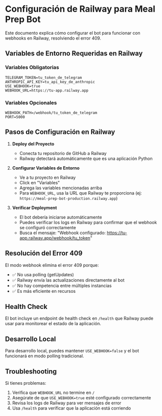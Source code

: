 # Configuración de Railway para Meal Prep Bot

Este documento explica cómo configurar el bot para funcionar con webhooks en Railway, resolviendo el error 409.

## Variables de Entorno Requeridas en Railway

### Variables Obligatorias
```
TELEGRAM_TOKEN=tu_token_de_telegram
ANTHROPIC_API_KEY=tu_api_key_de_anthropic
USE_WEBHOOK=true
WEBHOOK_URL=https://tu-app.railway.app
```

### Variables Opcionales
```
WEBHOOK_PATH=/webhook/tu_token_de_telegram
PORT=5000
```

## Pasos de Configuración en Railway

1. **Deploy del Proyecto**
   - Conecta tu repositorio de GitHub a Railway
   - Railway detectará automáticamente que es una aplicación Python

2. **Configurar Variables de Entorno**
   - Ve a tu proyecto en Railway
   - Click en "Variables"
   - Agrega las variables mencionadas arriba
   - Para `WEBHOOK_URL`, usa la URL que Railway te proporciona (ej: `https://meal-prep-bot-production.railway.app`)

3. **Verificar Deployment**
   - El bot debería iniciarse automáticamente
   - Puedes verificar los logs en Railway para confirmar que el webhook se configuró correctamente
   - Busca el mensaje: "Webhook configurado: https://tu-app.railway.app/webhook/tu_token"

## Resolución del Error 409

El modo webhook elimina el error 409 porque:
- ✅ No usa polling (getUpdates)
- ✅ Railway envía las actualizaciones directamente al bot
- ✅ No hay competencia entre múltiples instancias
- ✅ Es más eficiente en recursos

## Health Check

El bot incluye un endpoint de health check en `/health` que Railway puede usar para monitorear el estado de la aplicación.

## Desarrollo Local

Para desarrollo local, puedes mantener `USE_WEBHOOK=false` y el bot funcionará en modo polling tradicional.

## Troubleshooting

Si tienes problemas:
1. Verifica que `WEBHOOK_URL` no termine en `/`
2. Asegúrate de que `USE_WEBHOOK=true` esté configurado correctamente
3. Revisa los logs de Railway para ver mensajes de error
4. Usa `/health` para verificar que la aplicación está corriendo